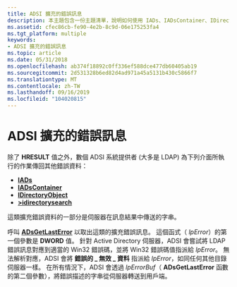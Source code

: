 ```yaml
---
title: ADSI 擴充的錯誤訊息
description: 本主題包含一份主題清單，說明如何使用 IADs、IADsContainer、IDirectoryObject 和 >idirectorysearch 所傳回的 ADSI 錯誤訊息。
ms.assetid: cfec86cb-fe90-4e2b-8c9d-06e175253fa4
ms.tgt_platform: multiple
keywords:
- ADSI 擴充的錯誤訊息
ms.topic: article
ms.date: 05/31/2018
ms.openlocfilehash: ab374f18892c0ff336ef588dce477db60405ab19
ms.sourcegitcommit: 2d531328b6ed82d4ad971a45a5131b430c5866f7
ms.translationtype: MT
ms.contentlocale: zh-TW
ms.lasthandoff: 09/16/2019
ms.locfileid: "104020815"
---
```

# <a name="adsi-extended-error-messages"></a>ADSI 擴充的錯誤訊息

除了 **HRESULT** 值之外，數個 ADSI 系統提供者 (大多是 LDAP) 為下列介面所執行的作業傳回其他錯誤資料：

-   [**IADs**](/windows/desktop/api/Iads/nn-iads-iads)
-   [**IADsContainer**](/windows/desktop/api/Iads/nn-iads-iadscontainer)
-   [**IDirectoryObject**](/windows/desktop/api/Iads/nn-iads-idirectoryobject)
-   [**>idirectorysearch**](/windows/desktop/api/Iads/nn-iads-idirectorysearch)

這類擴充錯誤資料的一部分是伺服器在訊息結果中傳送的字串。

呼叫 [**ADsGetLastError**](/windows/desktop/api/Adshlp/nf-adshlp-adsgetlasterror) 以取出這類的擴充錯誤訊息。 這個函式（ *lpError*）的第一個參數是 **DWORD** 值。 針對 Active Directory 伺服器，ADSI 會嘗試將 LDAP 錯誤訊息對應到適當的 Win32 錯誤碼，並將 Win32 錯誤碼值指派給 *lpError*。 無法解析對應，ADSI 會將 **錯誤的 \_ 無效 \_ 資料** 指派給 *lpError*，如同任何其他目錄伺服器一樣。 在所有情況下，ADSI 會透過 *lpErrorBuf*（ **ADsGetLastError** 函數的第二個參數），將錯誤描述的字串從伺服器轉送到用戶端。

 

 




